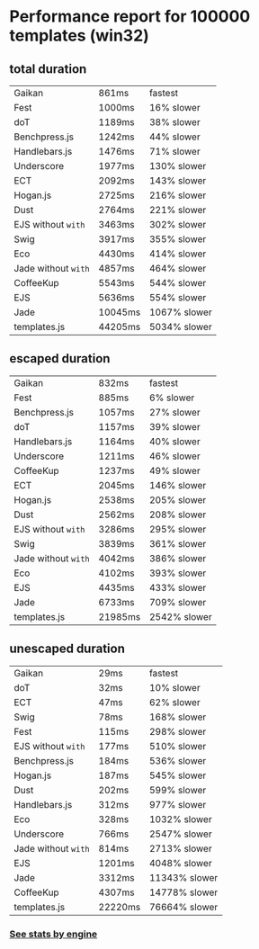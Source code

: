 
Performance report for 100000 templates (win32)
===========================

total duration
--------------
|                      |         |           |
|----------------------|---------|-----------|
| Gaikan               |   861ms | fastest |
| Fest                 |  1000ms | 16% slower |
| doT                  |  1189ms | 38% slower |
| Benchpress.js        |  1242ms | 44% slower |
| Handlebars.js        |  1476ms | 71% slower |
| Underscore           |  1977ms | 130% slower |
| ECT                  |  2092ms | 143% slower |
| Hogan.js             |  2725ms | 216% slower |
| Dust                 |  2764ms | 221% slower |
| EJS without `with`   |  3463ms | 302% slower |
| Swig                 |  3917ms | 355% slower |
| Eco                  |  4430ms | 414% slower |
| Jade without `with`  |  4857ms | 464% slower |
| CoffeeKup            |  5543ms | 544% slower |
| EJS                  |  5636ms | 554% slower |
| Jade                 | 10045ms | 1067% slower |
| templates.js         | 44205ms | 5034% slower |

escaped duration
--------------
|                      |         |           |
|----------------------|---------|-----------|
| Gaikan               |   832ms | fastest |
| Fest                 |   885ms | 6% slower |
| Benchpress.js        |  1057ms | 27% slower |
| doT                  |  1157ms | 39% slower |
| Handlebars.js        |  1164ms | 40% slower |
| Underscore           |  1211ms | 46% slower |
| CoffeeKup            |  1237ms | 49% slower |
| ECT                  |  2045ms | 146% slower |
| Hogan.js             |  2538ms | 205% slower |
| Dust                 |  2562ms | 208% slower |
| EJS without `with`   |  3286ms | 295% slower |
| Swig                 |  3839ms | 361% slower |
| Jade without `with`  |  4042ms | 386% slower |
| Eco                  |  4102ms | 393% slower |
| EJS                  |  4435ms | 433% slower |
| Jade                 |  6733ms | 709% slower |
| templates.js         | 21985ms | 2542% slower |

unescaped duration
--------------
|                      |         |           |
|----------------------|---------|-----------|
| Gaikan               |    29ms | fastest |
| doT                  |    32ms | 10% slower |
| ECT                  |    47ms | 62% slower |
| Swig                 |    78ms | 168% slower |
| Fest                 |   115ms | 298% slower |
| EJS without `with`   |   177ms | 510% slower |
| Benchpress.js        |   184ms | 536% slower |
| Hogan.js             |   187ms | 545% slower |
| Dust                 |   202ms | 599% slower |
| Handlebars.js        |   312ms | 977% slower |
| Eco                  |   328ms | 1032% slower |
| Underscore           |   766ms | 2547% slower |
| Jade without `with`  |   814ms | 2713% slower |
| EJS                  |  1201ms | 4048% slower |
| Jade                 |  3312ms | 11343% slower |
| CoffeeKup            |  4307ms | 14778% slower |
| templates.js         | 22220ms | 76664% slower |


### [See stats by engine](detail.win32.txt)